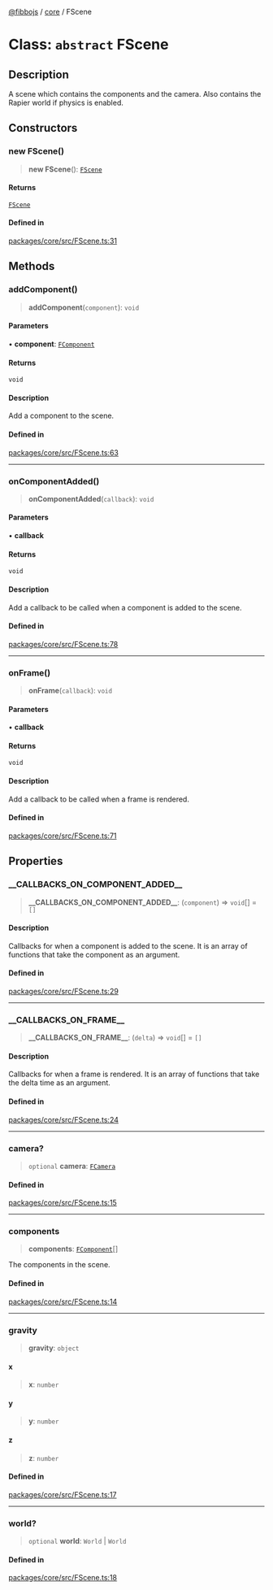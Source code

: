 [@fibbojs](/api/index) / [core](/api/core) / FScene

# Class: `abstract` FScene

## Description

A scene which contains the components and the camera.
Also contains the Rapier world if physics is enabled.

## Constructors

### new FScene()

> **new FScene**(): [`FScene`](FScene.md)

#### Returns

[`FScene`](FScene.md)

#### Defined in

[packages/core/src/FScene.ts:31](https://github.com/fibbojs/fibbo/blob/0adbc560caeec29b0e6104421f527824bddd8320/packages/core/src/FScene.ts#L31)

## Methods

### addComponent()

> **addComponent**(`component`): `void`

#### Parameters

• **component**: [`FComponent`](FComponent.md)

#### Returns

`void`

#### Description

Add a component to the scene.

#### Defined in

[packages/core/src/FScene.ts:63](https://github.com/fibbojs/fibbo/blob/0adbc560caeec29b0e6104421f527824bddd8320/packages/core/src/FScene.ts#L63)

***

### onComponentAdded()

> **onComponentAdded**(`callback`): `void`

#### Parameters

• **callback**

#### Returns

`void`

#### Description

Add a callback to be called when a component is added to the scene.

#### Defined in

[packages/core/src/FScene.ts:78](https://github.com/fibbojs/fibbo/blob/0adbc560caeec29b0e6104421f527824bddd8320/packages/core/src/FScene.ts#L78)

***

### onFrame()

> **onFrame**(`callback`): `void`

#### Parameters

• **callback**

#### Returns

`void`

#### Description

Add a callback to be called when a frame is rendered.

#### Defined in

[packages/core/src/FScene.ts:71](https://github.com/fibbojs/fibbo/blob/0adbc560caeec29b0e6104421f527824bddd8320/packages/core/src/FScene.ts#L71)

## Properties

### \_\_CALLBACKS\_ON\_COMPONENT\_ADDED\_\_

> **\_\_CALLBACKS\_ON\_COMPONENT\_ADDED\_\_**: (`component`) => `void`[] = `[]`

#### Description

Callbacks for when a component is added to the scene.
It is an array of functions that take the component as an argument.

#### Defined in

[packages/core/src/FScene.ts:29](https://github.com/fibbojs/fibbo/blob/0adbc560caeec29b0e6104421f527824bddd8320/packages/core/src/FScene.ts#L29)

***

### \_\_CALLBACKS\_ON\_FRAME\_\_

> **\_\_CALLBACKS\_ON\_FRAME\_\_**: (`delta`) => `void`[] = `[]`

#### Description

Callbacks for when a frame is rendered.
It is an array of functions that take the delta time as an argument.

#### Defined in

[packages/core/src/FScene.ts:24](https://github.com/fibbojs/fibbo/blob/0adbc560caeec29b0e6104421f527824bddd8320/packages/core/src/FScene.ts#L24)

***

### camera?

> `optional` **camera**: [`FCamera`](FCamera.md)

#### Defined in

[packages/core/src/FScene.ts:15](https://github.com/fibbojs/fibbo/blob/0adbc560caeec29b0e6104421f527824bddd8320/packages/core/src/FScene.ts#L15)

***

### components

> **components**: [`FComponent`](FComponent.md)[]

The components in the scene.

#### Defined in

[packages/core/src/FScene.ts:14](https://github.com/fibbojs/fibbo/blob/0adbc560caeec29b0e6104421f527824bddd8320/packages/core/src/FScene.ts#L14)

***

### gravity

> **gravity**: `object`

#### x

> **x**: `number`

#### y

> **y**: `number`

#### z

> **z**: `number`

#### Defined in

[packages/core/src/FScene.ts:17](https://github.com/fibbojs/fibbo/blob/0adbc560caeec29b0e6104421f527824bddd8320/packages/core/src/FScene.ts#L17)

***

### world?

> `optional` **world**: `World` \| `World`

#### Defined in

[packages/core/src/FScene.ts:18](https://github.com/fibbojs/fibbo/blob/0adbc560caeec29b0e6104421f527824bddd8320/packages/core/src/FScene.ts#L18)
